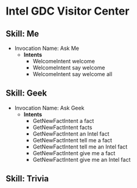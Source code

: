 # Intel GDC Visitor Center

## Skill: Me

- Invocation Name: Ask Me
  - __Intents__
    - WelcomeIntent welcome
    - WelcomeIntent say welcome
    - WelcomeIntent say welcome all

## Skill: Geek

- Invocation Name: Ask Geek
  - __Intents__
    - GetNewFactIntent a fact
    - GetNewFactIntent facts
    - GetNewFactIntent an Intel fact
    - GetNewFactIntent tell me a fact
    - GetNewFactIntent tell me an Intel fact
    - GetNewFactIntent give me a fact
    - GetNewFactIntent give me an Intel fact

## Skill: Trivia

